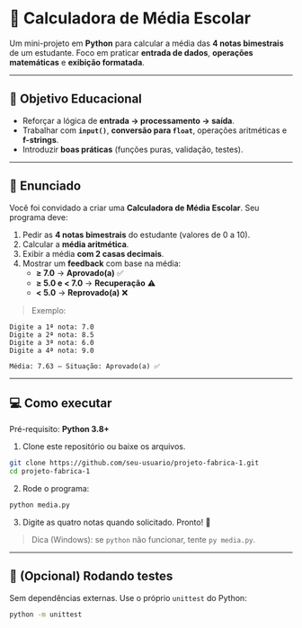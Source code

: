 # 📘 Calculadora de Média Escolar

Um mini-projeto em **Python** para calcular a média das **4 notas bimestrais** de um estudante. Foco em praticar **entrada de dados**, **operações matemáticas** e **exibição formatada**.

---

## 🎯 Objetivo Educacional
- Reforçar a lógica de **entrada → processamento → saída**.
- Trabalhar com **`input()`**, **conversão para `float`**, operações aritméticas e **f-strings**.
- Introduzir **boas práticas** (funções puras, validação, testes).

---

## 📝 Enunciado
Você foi convidado a criar uma **Calculadora de Média Escolar**. Seu programa deve:
1. Pedir as **4 notas bimestrais** do estudante (valores de 0 a 10).
2. Calcular a **média aritmética**.
3. Exibir a média **com 2 casas decimais**.
4. Mostrar um **feedback** com base na média:
   - **≥ 7.0** → **Aprovado(a)** ✅
   - **≥ 5.0 e < 7.0** → **Recuperação** ⚠️
   - **< 5.0** → **Reprovado(a)** ❌

> Exemplo:
```
Digite a 1ª nota: 7.0
Digite a 2ª nota: 8.5
Digite a 3ª nota: 6.0
Digite a 4ª nota: 9.0

Média: 7.63 — Situação: Aprovado(a) ✅
```

---

## 💻 Como executar

Pré-requisito: **Python 3.8+**

1) Clone este repositório ou baixe os arquivos.
```bash
git clone https://github.com/seu-usuario/projeto-fabrica-1.git
cd projeto-fabrica-1
```

2) Rode o programa:
```bash
python media.py
```

3) Digite as quatro notas quando solicitado. Pronto! 🎉

> Dica (Windows): se `python` não funcionar, tente `py media.py`.

---

## 🧪 (Opcional) Rodando testes
Sem dependências externas. Use o próprio `unittest` do Python:
```bash
python -m unittest
```